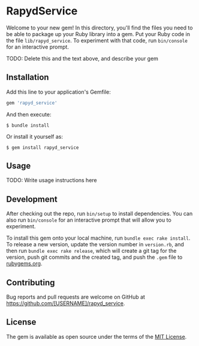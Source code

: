 # RapydService

Welcome to your new gem! In this directory, you'll find the files you need to be able to package up your Ruby library into a gem. Put your Ruby code in the file `lib/rapyd_service`. To experiment with that code, run `bin/console` for an interactive prompt.

TODO: Delete this and the text above, and describe your gem

## Installation

Add this line to your application's Gemfile:

```ruby
gem 'rapyd_service'
```

And then execute:

    $ bundle install

Or install it yourself as:

    $ gem install rapyd_service

## Usage

TODO: Write usage instructions here

## Development

After checking out the repo, run `bin/setup` to install dependencies. You can also run `bin/console` for an interactive prompt that will allow you to experiment.

To install this gem onto your local machine, run `bundle exec rake install`. To release a new version, update the version number in `version.rb`, and then run `bundle exec rake release`, which will create a git tag for the version, push git commits and the created tag, and push the `.gem` file to [rubygems.org](https://rubygems.org).

## Contributing

Bug reports and pull requests are welcome on GitHub at https://github.com/[USERNAME]/rapyd_service.

## License

The gem is available as open source under the terms of the [MIT License](https://opensource.org/licenses/MIT).
